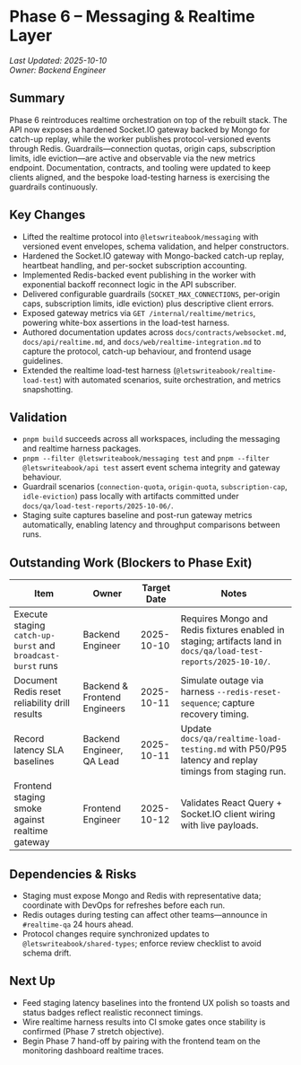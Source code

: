 # Phase 6 – Messaging & Realtime Layer

_Last Updated: 2025-10-10_<br>
_Owner: Backend Engineer_

## Summary

Phase 6 reintroduces realtime orchestration on top of the rebuilt stack. The API now exposes a hardened Socket.IO gateway backed by Mongo for catch-up replay, while the worker publishes protocol-versioned events through Redis. Guardrails—connection quotas, origin caps, subscription limits, idle eviction—are active and observable via the new metrics endpoint. Documentation, contracts, and tooling were updated to keep clients aligned, and the bespoke load-testing harness is exercising the guardrails continuously.

## Key Changes

- Lifted the realtime protocol into `@letswriteabook/messaging` with versioned event envelopes, schema validation, and helper constructors.
- Hardened the Socket.IO gateway with Mongo-backed catch-up replay, heartbeat handling, and per-socket subscription accounting.
- Implemented Redis-backed event publishing in the worker with exponential backoff reconnect logic in the API subscriber.
- Delivered configurable guardrails (`SOCKET_MAX_CONNECTIONS`, per-origin caps, subscription limits, idle eviction) plus descriptive client errors.
- Exposed gateway metrics via `GET /internal/realtime/metrics`, powering white-box assertions in the load-test harness.
- Authored documentation updates across `docs/contracts/websocket.md`, `docs/api/realtime.md`, and `docs/web/realtime-integration.md` to capture the protocol, catch-up behaviour, and frontend usage guidelines.
- Extended the realtime load-test harness (`@letswriteabook/realtime-load-test`) with automated scenarios, suite orchestration, and metrics snapshotting.

## Validation

- `pnpm build` succeeds across all workspaces, including the messaging and realtime harness packages.
- `pnpm --filter @letswriteabook/messaging test` and `pnpm --filter @letswriteabook/api test` assert event schema integrity and gateway behaviour.
- Guardrail scenarios (`connection-quota`, `origin-quota`, `subscription-cap`, `idle-eviction`) pass locally with artifacts committed under `docs/qa/load-test-reports/2025-10-06/`.
- Staging suite captures baseline and post-run gateway metrics automatically, enabling latency and throughput comparisons between runs.

## Outstanding Work (Blockers to Phase Exit)

| Item | Owner | Target Date | Notes |
| --- | --- | --- | --- |
| Execute staging `catch-up-burst` and `broadcast-burst` runs | Backend Engineer | 2025-10-10 | Requires Mongo and Redis fixtures enabled in staging; artifacts land in `docs/qa/load-test-reports/2025-10-10/`. |
| Document Redis reset reliability drill results | Backend & Frontend Engineers | 2025-10-11 | Simulate outage via harness `--redis-reset-sequence`; capture recovery timing. |
| Record latency SLA baselines | Backend Engineer, QA Lead | 2025-10-11 | Update `docs/qa/realtime-load-testing.md` with P50/P95 latency and replay timings from staging run. |
| Frontend staging smoke against realtime gateway | Frontend Engineer | 2025-10-12 | Validates React Query + Socket.IO client wiring with live payloads. |

## Dependencies & Risks

- Staging must expose Mongo and Redis with representative data; coordinate with DevOps for refreshes before each run.
- Redis outages during testing can affect other teams—announce in `#realtime-qa` 24 hours ahead.
- Protocol changes require synchronized updates to `@letswriteabook/shared-types`; enforce review checklist to avoid schema drift.

## Next Up

- Feed staging latency baselines into the frontend UX polish so toasts and status badges reflect realistic reconnect timings.
- Wire realtime harness results into CI smoke gates once stability is confirmed (Phase 7 stretch objective).
- Begin Phase 7 hand-off by pairing with the frontend team on the monitoring dashboard realtime traces.
